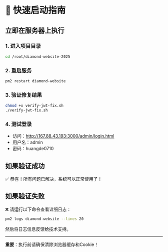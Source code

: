 # 🚀 快速启动指南

## 立即在服务器上执行

### 1. 进入项目目录
```bash
cd /root/diamond-website-2025
```

### 2. 重启服务
```bash
pm2 restart diamond-website
```

### 3. 验证修复结果
```bash
chmod +x verify-jwt-fix.sh
./verify-jwt-fix.sh
```

### 4. 测试登录
- 访问：http://167.88.43.193:3000/admin/login.html
- 用户名：admin
- 密码：huangde0710

## 如果验证成功
✅ 恭喜！所有问题已解决，系统可以正常使用了！

## 如果验证失败
❌ 请运行以下命令查看详细日志：
```bash
pm2 logs diamond-website --lines 20
```

然后将日志信息反馈给技术支持。

---
**重要**：执行前请确保清除浏览器缓存和Cookie！
